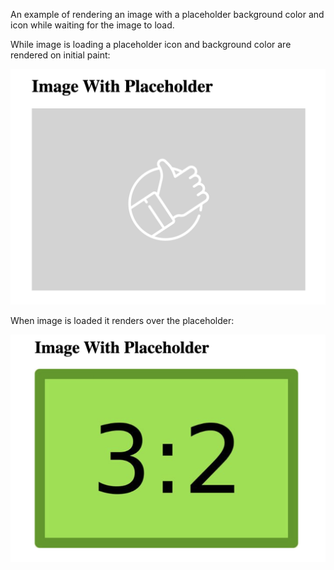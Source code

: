An example of rendering an image with a placeholder background color and icon while waiting for the image to load.

While image is loading a placeholder icon and background color are rendered on initial paint:

<p align="center">
  <img src="/screenshots/image-loading.png" width="700" title="Image loading shows placeholder">
</p>

When image is loaded it renders over the placeholder:

<p align="center">
  <img src="/screenshots/image-loaded.png" width="700" title="Image loaded">
</p>